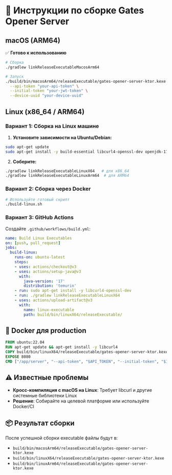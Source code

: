 # 🚀 Инструкции по сборке Gates Opener Server

## macOS (ARM64)

✅ **Готово к использованию**

```bash
# Сборка
./gradlew linkReleaseExecutableMacosArm64

# Запуск
./build/bin/macosArm64/releaseExecutable/gates-opener-server-ktor.kexe \
  --api-token "your-api-token" \
  --initial-token "your-jwt-token" \
  --device-uuid "your-device-uuid"
```

## Linux (x86_64 / ARM64)

### Вариант 1: Сборка на Linux машине

1. **Установите зависимости на Ubuntu/Debian:**
```bash
sudo apt-get update
sudo apt-get install -y build-essential libcurl4-openssl-dev openjdk-17-jdk
```

2. **Соберите:**
```bash
./gradlew linkReleaseExecutableLinuxX64   # для x86_64
./gradlew linkReleaseExecutableLinuxArm64  # для ARM64
```

### Вариант 2: Сборка через Docker

```bash
# Используйте готовый скрипт
./build-linux.sh
```

### Вариант 3: GitHub Actions

Создайте `.github/workflows/build.yml`:
```yaml
name: Build Linux Executables
on: [push, pull_request]
jobs:
  build-linux:
    runs-on: ubuntu-latest
    steps:
    - uses: actions/checkout@v3
    - uses: actions/setup-java@v3
      with:
        java-version: '17'
        distribution: 'temurin'
    - run: sudo apt-get install -y libcurl4-openssl-dev
    - run: ./gradlew linkReleaseExecutableLinuxX64
    - uses: actions/upload-artifact@v3
      with:
        name: linux-executable
        path: build/bin/linuxX64/releaseExecutable/
```

## 🐳 Docker для production

```dockerfile
FROM ubuntu:22.04
RUN apt-get update && apt-get install -y libcurl4
COPY build/bin/linuxX64/releaseExecutable/gates-opener-server-ktor.kexe /app/server
EXPOSE 8080
CMD ["/app/server", "--api-token", "$API_TOKEN", "--initial-token", "$INITIAL_TOKEN"]
```

## ⚠️ Известные проблемы

- **Кросс-компиляция с macOS на Linux**: Требует libcurl и другие системные библиотеки Linux
- **Решение**: Собирайте на целевой платформе или используйте Docker/CI

## 📦 Результат сборки

После успешной сборки executable файлы будут в:
- `build/bin/macosArm64/releaseExecutable/gates-opener-server-ktor.kexe`
- `build/bin/linuxX64/releaseExecutable/gates-opener-server-ktor.kexe`
- `build/bin/linuxArm64/releaseExecutable/gates-opener-server-ktor.kexe`
